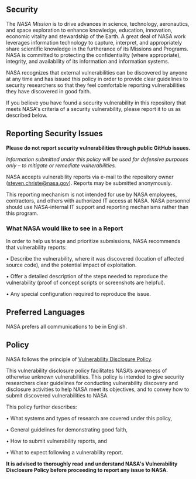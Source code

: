 ## Security

The *NASA Mission* is to drive advances in science, technology, aeronautics, and space exploration to enhance knowledge, education, innovation, economic vitality and stewardship of the Earth. 
A great deal of NASA work leverages information technology to capture, interpret, and appropriately share scientific knowledge in the furtherance of its Missions and Programs. NASA is committed to protecting the confidentiality (where appropriate), integrity, and availability of its information and information systems.

NASA recognizes that external vulnerabilities can be discovered by anyone at any time and has issued this policy in order to provide clear guidelines to security researchers so that they feel comfortable reporting vulnerabilities they have discovered in good faith.

If you believe you have found a security vulnerability in this repository that meets NASA's criteria of a security vulnerability, please report it to us as described below.

## Reporting Security Issues

**Please do not report security vulnerabilities through public GitHub issues.**

*Information submitted under this policy will be used for defensive purposes only – to mitigate or 
remediate vulnerabilities.*

NASA accepts vulnerability reports via e-mail to the repository owner (steven.christe@nasa.gov). Reports may 
be submitted anonymously.

This reporting mechanism is not intended for use by NASA employees, contractors, and others 
with authorized IT access at NASA. NASA personnel should use NASA-internal IT support and 
reporting mechanisms rather than this program.

### What NASA would like to see in a Report

In order to help us triage and prioritize submissions, NASA recommends that vulnerability
reports:

• Describe the vulnerability, where it was discovered (location of affected source code), and the potential impact of 
exploitation. 

• Offer a detailed description of the steps needed to reproduce the vulnerability (proof of 
concept scripts or screenshots are helpful).

• Any special configuration required to reproduce the issue.

## Preferred Languages

NASA prefers all communications to be in English.

## Policy

NASA follows the principle of [Vulnerability Disclosure Policy](https://www.nasa.gov/vulnerability-disclosure-policy).

This vulnerability disclosure policy facilitates NASA’s awareness of otherwise unknown vulnerabilities. This policy is intended to give security researchers clear guidelines for conducting vulnerability discovery and disclosure activities to help NASA meet its objectives, and to convey how to submit discovered vulnerabilities to NASA.

This policy further describes:

• What systems and types of research are covered under this policy,

• General guidelines for demonstrating good faith,

• How to submit vulnerability reports, and

• What to expect following a vulnerability report.

**It is advised to thoroughly read and understand NASA's Vulnerability Disclosure Policy before proceeding to report any issue to NASA.**
